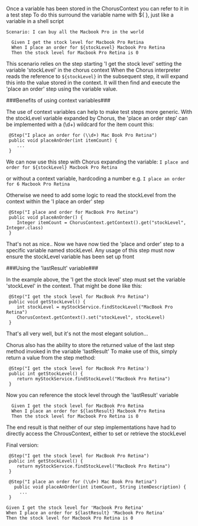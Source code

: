 Once a variable has been stored in the ChorusContext you can refer to it in a test step
To do this surround the variable name with ${ }, just like a variable in a shell script

    Scenario: I can buy all the Macbook Pro in the world

      Given I get the stock level for Macbook Pro Retina
      When I place an order for ${stockLevel} Macbook Pro Retina
      Then the stock level for Macbook Pro Retina is 0

This scenario relies on the step starting 'I get the stock level' setting the variable 'stockLevel' in the chorus context
When the Chorus interpreter reads the reference to `${stockLevel}` in the subsequent step, it will expand this into the value stored in the context.
It will then find and execute the 'place an order' step using the variable value.

###Benefits of using context variables###

The use of context variables can help to make test steps more generic.
With the stockLevel variable expanded by Chorus, the 'place an order step' can be implemented with a (\d+) wildcard for the item count this:

     @Step("I place an order for (\\d+) Mac Book Pro Retina")
     public void placeAnOrder(int itemCount) {
        ...
     }

We can now use this step with Chorus expanding the variable:
`I place and order for ${stockLevel} Macbook Pro Retina`

or without a context variable, hardcoding a number e.g.
`I place an order for 6 Macbook Pro Retina`

Otherwise we need to add some logic to read the stockLevel from the context within the 'I place an order' step

     @Step("I place and order for MacBook Pro Retina")
     public void placeAnOrder() {
        Integer itemCount = ChorusContext.getContext().get("stockLevel", Integer.class)
     }

That's not as nice..
Now we have now tied the 'place and order' step to a specific variable named stockLevel.
Any usage of this step must now ensure the stockLevel variable has been set up front


###Using the 'lastResult' variable###

In the example above, the 'I get the stock level' step must set the variable 'stockLevel' in the context.
That might be done like this:


     @Step("I get the stock level for MacBook Pro Retina")
     public void getStockLevel() {
        int stockLevel = myStockService.findStockLevel("MacBook Pro Retina")
        ChorusContext.getContext().set("stockLevel", stockLevel)
     }


That's all very well, but it's not the most elegant solution...

Chorus also has the ability to store the returned value of the last step method invoked in the variable 'lastResult'
To make use of this, simply return a value from the step method:


     @Step("I get the stock level for MacBook Pro Retina')
     public int getStockLevel() {
        return myStockService.findStockLevel("MacBook Pro Retina")
     }

Now you can reference the stock level through the 'lastResult' variable

      Given I get the stock level for MacBook Pro Retina
      When I place an order for ${lastResult} Macbook Pro Retina
      Then the stock level for Macbook Pro Retina is 0

The end result is that neither of our step implementations have had to directly access the ChrousContext, either to set or retrieve the stockLevel

Final version:

     @Step("I get the stock level for MacBook Pro Retina")
     public int getStockLevel() {
        return myStockService.findStockLevel("MacBook Pro Retina")
     }

     @Step("I place an order for (\\d+) Mac Book Pro Retina")
       public void placeAnOrder(int itemCount, String itemDescription) {
         ...
     }

    Given I get the stock level for 'Macbook Pro Retina'
    When I place an order for ${lastResult} 'Macbook Pro Retina'
    Then the stock level for Macbook Pro Retina is 0

